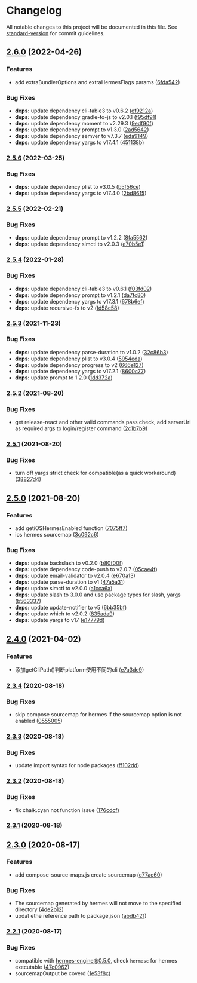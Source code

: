# Changelog

All notable changes to this project will be documented in this file. See [standard-version](https://github.com/conventional-changelog/standard-version) for commit guidelines.

## [2.6.0](https://github.com/shm-open/code-push-cli/compare/v2.5.6...v2.6.0) (2022-04-26)


### Features

* add extraBundlerOptions and extraHermesFlags params ([6fda542](https://github.com/shm-open/code-push-cli/commit/6fda542eb604b1d32b7eb2b98a47d01ccf5bc86d))


### Bug Fixes

* **deps:** update dependency cli-table3 to v0.6.2 ([ef9212a](https://github.com/shm-open/code-push-cli/commit/ef9212aef5f1ab640353d03654d58eb882614f55))
* **deps:** update dependency gradle-to-js to v2.0.1 ([f95df91](https://github.com/shm-open/code-push-cli/commit/f95df915fea1acb6bb0b1c9408df2099fb2045d7))
* **deps:** update dependency moment to v2.29.3 ([9edf90f](https://github.com/shm-open/code-push-cli/commit/9edf90f0ebdb6b875ac13ad9593306882dc7c9a5))
* **deps:** update dependency prompt to v1.3.0 ([2ad5642](https://github.com/shm-open/code-push-cli/commit/2ad56422eeabc71f0ceeae2f2ca99906c45e4485))
* **deps:** update dependency semver to v7.3.7 ([eda9149](https://github.com/shm-open/code-push-cli/commit/eda91495e2e2d50870427c8a700af4b9e52ee84e))
* **deps:** update dependency yargs to v17.4.1 ([451138b](https://github.com/shm-open/code-push-cli/commit/451138ba0c75de3f83e27382cf12ecf7752deb5e))

### [2.5.6](https://github.com/shm-open/code-push-cli/compare/v2.5.5...v2.5.6) (2022-03-25)


### Bug Fixes

* **deps:** update dependency plist to v3.0.5 ([b5f56ce](https://github.com/shm-open/code-push-cli/commit/b5f56ce7ef48ecdd3ece1c9cb38fb912da6d0c56))
* **deps:** update dependency yargs to v17.4.0 ([2bd8615](https://github.com/shm-open/code-push-cli/commit/2bd861545f2f3f100af663f5eceee1f4be959bf9))

### [2.5.5](https://github.com/shm-open/code-push-cli/compare/v2.5.4...v2.5.5) (2022-02-21)


### Bug Fixes

* **deps:** update dependency prompt to v1.2.2 ([8fa5562](https://github.com/shm-open/code-push-cli/commit/8fa5562fba0a4b9c08bfdfb083c5afba985b7faf))
* **deps:** update dependency simctl to v2.0.3 ([e70b5e1](https://github.com/shm-open/code-push-cli/commit/e70b5e170b3c0040c41fda32a8db22d81bcb32b4))

### [2.5.4](https://github.com/shm-open/code-push-cli/compare/v2.5.3...v2.5.4) (2022-01-28)


### Bug Fixes

* **deps:** update dependency cli-table3 to v0.6.1 ([f03fd02](https://github.com/shm-open/code-push-cli/commit/f03fd025738a1adb76365daa2c5bddbcbbd111ec))
* **deps:** update dependency prompt to v1.2.1 ([da7fc80](https://github.com/shm-open/code-push-cli/commit/da7fc8069e545f9c89855d5497f80b1421de655c))
* **deps:** update dependency yargs to v17.3.1 ([678b6ef](https://github.com/shm-open/code-push-cli/commit/678b6effafb240d884feec8eb0321cea8733747e))
* **deps:** update recursive-fs to v2 ([fd58c58](https://github.com/shm-open/code-push-cli/commit/fd58c5881dbda43210987bfe0228139ac2afa372))

### [2.5.3](https://github.com/shm-open/code-push-cli/compare/v2.5.2...v2.5.3) (2021-11-23)


### Bug Fixes

* **deps:** update dependency parse-duration to v1.0.2 ([32c86b3](https://github.com/shm-open/code-push-cli/commit/32c86b38f7688a384a0fe435648fd70c088a0091))
* **deps:** update dependency plist to v3.0.4 ([5954eda](https://github.com/shm-open/code-push-cli/commit/5954eda36e5b1d48da29d8459596e0482a33bc73))
* **deps:** update dependency progress to v2 ([666e127](https://github.com/shm-open/code-push-cli/commit/666e1271e3fe8319939261ff8d8262ad4d845786))
* **deps:** update dependency yargs to v17.2.1 ([8600c77](https://github.com/shm-open/code-push-cli/commit/8600c772867b03f9b55a0a0d025f2ae8ceacd335))
* **deps:** update prompt to 1.2.0 ([1dd372a](https://github.com/shm-open/code-push-cli/commit/1dd372a556433b4b5ab00b9f12edb3977c99267d))

### [2.5.2](https://github.com/shm-open/code-push-cli/compare/v2.5.1...v2.5.2) (2021-08-20)


### Bug Fixes

* get release-react and other valid commands pass check, add serverUrl as required args to login/register command ([2c1b7b9](https://github.com/shm-open/code-push-cli/commit/2c1b7b95c0aca571730c5a5b9fc96dc17836276b))

### [2.5.1](https://github.com/shm-open/code-push-cli/compare/v2.5.0...v2.5.1) (2021-08-20)


### Bug Fixes

* turn off yargs strict check for compatible(as a quick workaround) ([38827d4](https://github.com/shm-open/code-push-cli/commit/38827d42ad59554773952f0cc9fac7c09591d1e0))

## [2.5.0](https://github.com/shm-open/code-push-cli/compare/v2.4.0...v2.5.0) (2021-08-20)


### Features

* add getiOSHermesEnabled function ([7075ff7](https://github.com/shm-open/code-push-cli/commit/7075ff735c41feec20c1ebf4b4b86df97d665749))
* ios hermes sourcemap ([3c092c6](https://github.com/shm-open/code-push-cli/commit/3c092c617ab48e938ac3acf818e7549600c71d58))


### Bug Fixes

* **deps:** update backslash to v0.2.0 ([b80f00f](https://github.com/shm-open/code-push-cli/commit/b80f00f49aded6f0a16e384c669259c79ffcff7f))
* **deps:** update dependency code-push to v2.0.7 ([05cae4f](https://github.com/shm-open/code-push-cli/commit/05cae4f4505277a06a79576a4a17dda90be453d0))
* **deps:** update email-validator to v2.0.4 ([e670a13](https://github.com/shm-open/code-push-cli/commit/e670a136dc0f6dffe2efe43944437ac0098916c1))
* **deps:** update parse-duration to v1 ([47a5a31](https://github.com/shm-open/code-push-cli/commit/47a5a318457e3b9faa19b4aca6911dc8961e9df2))
* **deps:** update simctl to v2.0.0 ([a1cca6a](https://github.com/shm-open/code-push-cli/commit/a1cca6a18fba568e6b502f42b64d103dbc2a22c4))
* **deps:** update slash to 3.0.0 and use package types for slash, yargs ([b563337](https://github.com/shm-open/code-push-cli/commit/b563337e232d7d1b82d663c4c32eac78c6bd5436))
* **deps:** update update-notifier to v5 ([6bb35bf](https://github.com/shm-open/code-push-cli/commit/6bb35bf1e5567b950eb2fc298e134db14b611042))
* **deps:** update which to v2.0.2 ([835ada9](https://github.com/shm-open/code-push-cli/commit/835ada97ca9707f33831ab2d36c41d0c3f1382c0))
* **deps:** update yargs to v17 ([e17779d](https://github.com/shm-open/code-push-cli/commit/e17779d75fcc3869e3ac7459e362ca19378850b7))

## [2.4.0](https://github.com/shm-open/code-push-cli/compare/v2.3.4...v2.4.0) (2021-04-02)


### Features

* 添加getCliPath()判断platform使用不同的cli ([e7a3de9](https://github.com/shm-open/code-push-cli/commit/e7a3de992b52f7e5576db15568b928ff7d89f787))

### [2.3.4](https://github.com/shm-open/code-push-cli/compare/v2.3.3...v2.3.4) (2020-08-18)


### Bug Fixes

* skip compose sourcemap for hermes if the sourcemap option is not enabled ([0555005](https://github.com/shm-open/code-push-cli/commit/0555005074e3e709863e5482713de02eceab2ffe))

### [2.3.3](https://github.com/shm-open/code-push-cli/compare/v2.3.2...v2.3.3) (2020-08-18)


### Bug Fixes

* update import syntax for node packages ([ff102dd](https://github.com/shm-open/code-push-cli/commit/ff102dd5220a43828fa50a9f3ba961cc8bee7f2d))

### [2.3.2](https://github.com/shm-open/code-push-cli/compare/v2.3.1...v2.3.2) (2020-08-18)


### Bug Fixes

* fix chalk.cyan not function issue ([176cdcf](https://github.com/shm-open/code-push-cli/commit/176cdcfbd2fa4974ebb4bd31f2bd2eea44b9115c))

### [2.3.1](https://github.com/shm-open/code-push-cli/compare/v2.3.0...v2.3.1) (2020-08-18)

## [2.3.0](https://github.com/shm-open/code-push-cli/compare/v2.2.1...v2.3.0) (2020-08-17)


### Features

* add compose-source-maps.js create sourcemap ([c77ae60](https://github.com/shm-open/code-push-cli/commit/c77ae60124bbc6c00644a8b935a9189b687629d4))


### Bug Fixes

* The sourcemap generated by hermes will not move to the specified directory ([4de2b12](https://github.com/shm-open/code-push-cli/commit/4de2b1233d607aa1b53516b423966354c9cf7daf))
* updat ethe reference path to package.json ([abdb421](https://github.com/shm-open/code-push-cli/commit/abdb4216c6e657c03e3f09224c23c1de1cf21cf6))

### [2.2.1](https://github.com/shm-open/code-push-cli/compare/v2.2.0...v2.2.1) (2020-08-17)


### Bug Fixes

* compatible with hermes-engine@0.5.0, check `hermesc` for hermes executable ([47c0962](https://github.com/shm-open/code-push-cli/commit/47c0962c565a514473896e049c6565eacc73892f))
* sourcemapOutput be coverd ([1e53f8c](https://github.com/shm-open/code-push-cli/commit/1e53f8ca76ccb2862dc33fafe49eeab1012f0a7c))
